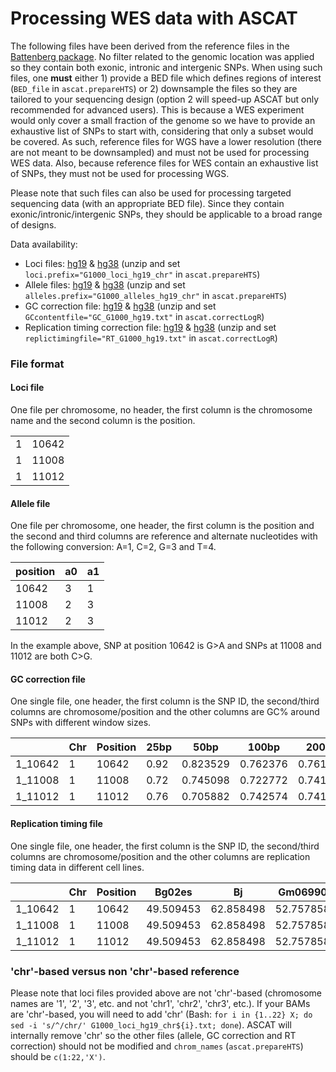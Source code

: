 # Processing WES data with ASCAT

The following files have been derived from the reference files in the [Battenberg package](https://github.com/Wedge-lab/battenberg). No filter related to the genomic location was applied so they contain both exonic, intronic and intergenic SNPs. When using such files, one **must** either 1) provide a BED file which defines regions of interest (`BED_file` in `ascat.prepareHTS`) or 2) downsample the files so they are tailored to your sequencing design (option 2 will speed-up ASCAT but only recommended for advanced users). This is because a WES experiment would only cover a small fraction of the genome so we have to provide an exhaustive list of SNPs to start with, considering that only a subset would be covered. As such, reference files for WGS have a lower resolution (there are not meant to be downsampled) and must not be used for processing WES data. Also, because reference files for WES contain an exhaustive list of SNPs, they must not be used for processing WGS. 

Please note that such files can also be used for processing targeted sequencing data (with an appropriate BED file). Since they contain exonic/intronic/intergenic SNPs, they should be applicable to a broad range of designs.

Data availability:

- Loci files: [hg19](https://zenodo.org/records/14008443/files/G1000_loci_WES_hg19.zip?download=1) & [hg38](https://zenodo.org/records/14008443/files/G1000_loci_WES_hg38.zip?download=1) (unzip and set `loci.prefix="G1000_loci_hg19_chr"` in `ascat.prepareHTS`)
- Allele files: [hg19](https://zenodo.org/records/14008443/files/G1000_alleles_WES_hg19.zip?download=1) & [hg38](https://zenodo.org/records/14008443/files/G1000_alleles_WES_hg38.zip?download=1) (unzip and set `alleles.prefix="G1000_alleles_hg19_chr"` in `ascat.prepareHTS`)
- GC correction file: [hg19](https://zenodo.org/records/14008443/files/GC_G1000_WES_hg19.zip?download=1) & [hg38](https://zenodo.org/records/14008443/files/GC_G1000_WES_hg38.zip?download=1) (unzip and set `GCcontentfile="GC_G1000_hg19.txt"` in `ascat.correctLogR`)
- Replication timing correction file: [hg19](https://zenodo.org/records/14008443/files/RT_G1000_WES_hg19.zip?download=1) & [hg38](https://zenodo.org/records/14008443/files/RT_G1000_WES_hg38.zip?download=1) (unzip and set `replictimingfile="RT_G1000_hg19.txt"` in `ascat.correctLogR`)

### File format

#### Loci file
One file per chromosome, no header, the first column is the chromosome name and the second column is the position.

| | |
| --- | --- |
| 1 | 10642 |
| 1 | 11008 |
| 1 | 11012 |

#### Allele file
One file per chromosome, one header, the first column is the position and the second and third columns are reference and alternate nucleotides with the following conversion: A=1, C=2, G=3 and T=4.

| position | a0 | a1 |
| --- | --- | --- |
| 10642 | 3 | 1 |
| 11008 | 2 | 3 |
| 11012 | 2 | 3 |

In the example above, SNP at position 10642 is G>A and SNPs at 11008 and 11012 are both C>G.

#### GC correction file
One single file, one header, the first column is the SNP ID, the second/third columns are chromosome/position and the other columns are GC% around SNPs with different window sizes.

| | Chr | Position | 25bp | 50bp | 100bp | 200bp | 500bp | 1kb | 2kb | 5kb | 10kb | 20kb | 50kb | 100kb | 200kb | 500kb | 1Mb |
| --- | --- | --- | --- | --- | --- | --- | --- | --- | --- | --- | --- | --- | --- | --- | --- | --- | --- |
| 1_10642 | 1 | 10642 | 0.92 | 0.823529 | 0.762376 | 0.761194 | 0.722555 | 0.677323 | 0.625457 | 0.595799 | 0.590039 | 0.5845710.533734 | 0.458927 | 0.421891 | 0.425195 | 0.423964 |
| 1_11008 | 1 | 11008 | 0.72 | 0.745098 | 0.722772 | 0.741294 | 0.730539 | 0.705295 | 0.594703 | 0.593501 | 0.594541 | 0.5832120.534297 | 0.457987 | 0.42164 | 0.425088 | 0.423964 |
| 1_11012 | 1 | 11012 | 0.76 | 0.705882 | 0.742574 | 0.741294 | 0.726547 | 0.706294 | 0.595202 | 0.593964 | 0.594478 | 0.5831820.53433 | 0.457971 | 0.421633 | 0.425084 | 0.423964 |

#### Replication timing file
One single file, one header, the first column is the SNP ID, the second/third columns are chromosome/position and the other columns are replication timing data in different cell lines.

| | Chr | Position | Bg02es | Bj | Gm06990 | Gm12801 | Gm12812 | Gm12813 | Gm12878 | Helas3 | Hepg2 | Huvec | Imr90 | K562 | Mcf7 | Nhek | Sknsh |
| --- | --- | --- | --- | --- | --- | --- | --- | --- | --- | --- | --- | --- | --- | --- | --- | --- | --- |
| 1_10642 | 1 | 10642 | 49.509453 | 62.858498 | 52.757858 | 61.294971 | 51.757736 | 43.72905 | 48.088467 | 54.11837 | 58.062084 | 47.565636 | 68.790581 | 68.970825 | 57.467934 | 56.897934 | 60.012413 |
| 1_11008 | 1 | 11008 | 49.509453 | 62.858498 | 52.757858 | 61.294971 | 51.757736 | 43.72905 | 48.088467 | 54.11837 | 58.062084 | 47.565636 | 68.790581 | 68.970825 | 57.467934 | 56.897934 | 60.012413 |
| 1_11012 | 1 | 11012 | 49.509453 | 62.858498 | 52.757858 | 61.294971 | 51.757736 | 43.72905 | 48.088467 | 54.11837 | 58.062084 | 47.565636 | 68.790581 | 68.970825 | 57.467934 | 56.897934 | 60.012413 |

### 'chr'-based versus non 'chr'-based reference

Please note that loci files provided above are not 'chr'-based (chromosome names are '1', '2', '3', etc. and not 'chr1', 'chr2', 'chr3', etc.). If your BAMs are 'chr'-based, you will need to add 'chr' (Bash: `for i in {1..22} X; do sed -i 's/^/chr/' G1000_loci_hg19_chr${i}.txt; done`). ASCAT will internally remove 'chr' so the other files (allele, GC correction and RT correction) should not be modified and `chrom_names` (`ascat.prepareHTS`) should be `c(1:22,'X')`.